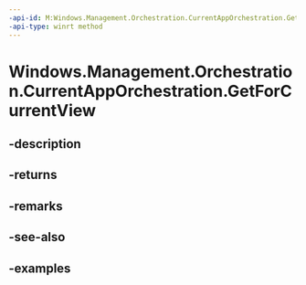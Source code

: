```yaml
---
-api-id: M:Windows.Management.Orchestration.CurrentAppOrchestration.GetForCurrentView
-api-type: winrt method
---
```


# Windows.Management.Orchestration.CurrentAppOrchestration.GetForCurrentView

<!--
public static Windows.Management.Orchestration.CurrentAppOrchestration GetForCurrentView ();
-->


## -description

## -returns

## -remarks

## -see-also

## -examples


